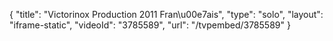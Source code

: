 {
    "title": "Victorinox Production 2011 Fran\u00e7ais",
    "type": "solo",
    "layout": "iframe-static",
    "videoId": "3785589",
    "url": "\/tvpembed\/3785589"
}